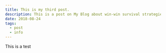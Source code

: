 ```yaml
---
title: This is my third post.
description: This is a post on My Blog about win-win survival strategies.
date: 2018-08-24
tags:
  - post
  - info
---
```


<p>This is a test</p>
